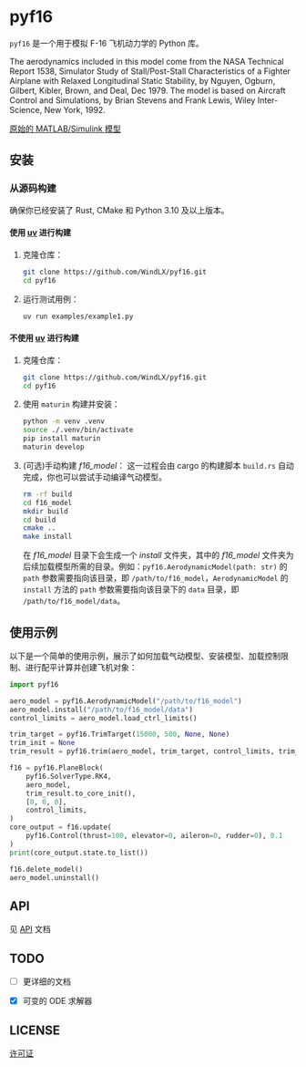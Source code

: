 # pyf16

`pyf16` 是一个用于模拟 F-16 飞机动力学的 Python 库。

The aerodynamics included in this model come from the NASA Technical Report 1538, Simulator Study of Stall/Post-Stall Characteristics of a Fighter Airplane with Relaxed Longitudinal Static Stability, by Nguyen, Ogburn, Gilbert, Kibler, Brown, and Deal, Dec 1979. The model is based on Aircraft Control and Simulations, by Brian Stevens and Frank Lewis, Wiley Inter-Science, New York, 1992.

[原始的 MATLAB/Simulink 模型](https://dept.aem.umn.edu/~balas/darpa_sec/SEC.Software.html)


## 安装

### 从源码构建

确保你已经安装了 Rust, CMake 和 Python 3.10 及以上版本。

#### 使用 [uv](https://docs.astral.sh/uv/) 进行构建

1. 克隆仓库：
    ```sh
    git clone https://github.com/WindLX/pyf16.git
    cd pyf16
    ```

2. 运行测试用例：
    ```sh
    uv run examples/example1.py
    ```

#### 不使用 [uv](https://docs.astral.sh/uv/) 进行构建

1. 克隆仓库：
    ```sh
    git clone https://github.com/WindLX/pyf16.git
    cd pyf16
    ```

2. 使用 `maturin` 构建并安装：
    ```sh
    python -m venv .venv
    source ./.venv/bin/activate
    pip install maturin
    maturin develop
    ```

3. (可选)手动构建 *f16_model*：
    这一过程会由 cargo 的构建脚本 `build.rs` 自动完成，你也可以尝试手动编译气动模型。
    ```sh
    rm -rf build
    cd f16_model
    mkdir build
    cd build
    cmake ..
    make install
    ```
    在 *f16_model* 目录下会生成一个 *install* 文件夹，其中的 *f16_model* 文件夹为后续加载模型所需的目录。例如：`pyf16.AerodynamicModel(path: str)` 的 `path` 参数需要指向该目录，即 `/path/to/f16_model`，`AerodynamicModel` 的 `install` 方法的 `path` 参数需要指向该目录下的 `data` 目录，即 `/path/to/f16_model/data`。


## 使用示例

以下是一个简单的使用示例，展示了如何加载气动模型、安装模型、加载控制限制、进行配平计算并创建飞机对象：

```python
import pyf16

aero_model = pyf16.AerodynamicModel("/path/to/f16_model")
aero_model.install("/path/to/f16_model/data")
control_limits = aero_model.load_ctrl_limits()

trim_target = pyf16.TrimTarget(15000, 500, None, None)
trim_init = None
trim_result = pyf16.trim(aero_model, trim_target, control_limits, trim_init).to_core_init()

f16 = pyf16.PlaneBlock(
    pyf16.SolverType.RK4,
    aero_model,
    trim_result.to_core_init(),
    [0, 0, 0],
    control_limits,
)
core_output = f16.update(
    pyf16.Control(thrust=100, elevator=0, aileron=0, rudder=0), 0.1
)
print(core_output.state.to_list())

f16.delete_model()
aero_model.uninstall()
```


## API

见 [API](API.md) 文档


## TODO

- [ ] 更详细的文档
- [x] 可变的 ODE 求解器


## LICENSE

[许可证](LICENSE)